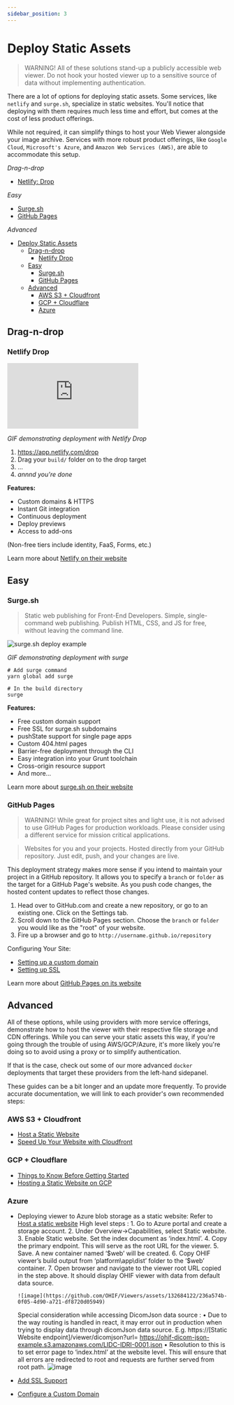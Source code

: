 ```yaml
---
sidebar_position: 3
---
```


# Deploy Static Assets

> WARNING! All of these solutions stand-up a publicly accessible web viewer. Do
> not hook your hosted viewer up to a sensitive source of data without
> implementing authentication.

There are a lot of options for deploying static assets. Some services, like
`netlify` and `surge.sh`, specialize in static websites. You'll notice that
deploying with them requires much less time and effort, but comes at the cost of
less product offerings.

While not required, it can simplify things to host your Web Viewer alongside
your image archive. Services with more robust product offerings, like
`Google Cloud`, `Microsoft's Azure`, and `Amazon Web Services (AWS)`, are able
to accommodate this setup.

_Drag-n-drop_

- [Netlify: Drop](#netlify-drop)

_Easy_

- [Surge.sh](#surgesh)
- [GitHub Pages](#github-pages)

_Advanced_

- [Deploy Static Assets](#deploy-static-assets)
  - [Drag-n-drop](#drag-n-drop)
    - [Netlify Drop](#netlify-drop)
  - [Easy](#easy)
    - [Surge.sh](#surgesh)
    - [GitHub Pages](#github-pages)
  - [Advanced](#advanced)
    - [AWS S3 + Cloudfront](#aws-s3--cloudfront)
    - [GCP + Cloudflare](#gcp--cloudflare)
    - [Azure](#azure)

## Drag-n-drop

### Netlify Drop


<div style={{padding:"56.25% 0 0 0", position:"relative"}}>
    <iframe src="https://player.vimeo.com/video/843233793?badge=0&amp;autopause=0&amp;player_id=0&amp;app_id=58479"  frameBorder="0" allow="autoplay; fullscreen; picture-in-picture" allowFullScreen style= {{ position:"absolute",top:0,left:0,width:"100%",height:"100%"}} title="measurement-report"></iframe>
</div>


_GIF demonstrating deployment with Netlify Drop_

1. https://app.netlify.com/drop
2. Drag your `build/` folder on to the drop target
3. ...
4. _annnd you're done_

**Features:**

- Custom domains & HTTPS
- Instant Git integration
- Continuous deployment
- Deploy previews
- Access to add-ons

(Non-free tiers include identity, FaaS, Forms, etc.)

Learn more about [Netlify on their website](https://www.netlify.com/)

## Easy

### Surge.sh

> Static web publishing for Front-End Developers. Simple, single-command web
> publishing. Publish HTML, CSS, and JS for free, without leaving the command
> line.

![surge.sh deploy example](../assets/img/surge-deploy.gif)

_GIF demonstrating deployment with surge_

```shell
# Add surge command
yarn global add surge

# In the build directory
surge
```

**Features:**

- Free custom domain support
- Free SSL for surge.sh subdomains
- pushState support for single page apps
- Custom 404.html pages
- Barrier-free deployment through the CLI
- Easy integration into your Grunt toolchain
- Cross-origin resource support
- And more…

Learn more about [surge.sh on their website](https://surge.sh/)

### GitHub Pages

> WARNING! While great for project sites and light use, it is not advised to use
> GitHub Pages for production workloads. Please consider using a different
> service for mission critical applications.

> Websites for you and your projects. Hosted directly from your GitHub
> repository. Just edit, push, and your changes are live.

This deployment strategy makes more sense if you intend to maintain your project in
a GitHub repository. It allows you to specify a `branch` or `folder` as the
target for a GitHub Page's website. As you push code changes, the hosted content
updates to reflect those changes.

1. Head over to GitHub.com and create a new repository, or go to an existing
   one. Click on the Settings tab.
2. Scroll down to the GitHub Pages section. Choose the `branch` or `folder` you
   would like as the "root" of your website.
3. Fire up a browser and go to `http://username.github.io/repository`

Configuring Your Site:

- [Setting up a custom domain](https://help.github.com/en/articles/using-a-custom-domain-with-github-pages)
- [Setting up SSL](https://help.github.com/en/articles/securing-your-github-pages-site-with-https)

Learn more about [GitHub Pages on its website](https://pages.github.com/)

## Advanced

All of these options, while using providers with more service offerings,
demonstrate how to host the viewer with their respective file storage and CDN
offerings. While you can serve your static assets this way, if you're going
through the trouble of using AWS/GCP/Azure, it's more likely you're doing so to
avoid using a proxy or to simplify authentication.

If that is the case, check out some of our more advanced `docker` deployments
that target these providers from the left-hand sidepanel.

These guides can be a bit longer and an update more frequently. To provide
accurate documentation, we will link to each provider's own recommended steps:

### AWS S3 + Cloudfront

- [Host a Static Website](https://docs.aws.amazon.com/AmazonS3/latest/dev/website-hosting-custom-domain-walkthrough.html)
- [Speed Up Your Website with Cloudfront](https://docs.aws.amazon.com/AmazonS3/latest/dev/website-hosting-cloudfront-walkthrough.html)

### GCP + Cloudflare

- [Things to Know Before Getting Started](https://code.luasoftware.com/tutorials/google-cloud-storage/things-to-know-before-hosting-static-website-on-google-cloud-storage/)
- [Hosting a Static Website on GCP](https://cloud.google.com/storage/docs/hosting-static-website)

### Azure

 - Deploying viewer to Azure blob storage as a static website: 
    Refer to [Host a static website](https://docs.microsoft.com/en-us/azure/storage/blobs/storage-blob-static-website)
    High level steps : 
        1.	Go to Azure portal and create a storage account. 
        2.   Under Overview->Capabilities, select Static website.
        3.	Enable Static website. Set the index document as ‘index.html’. 
        4.	Copy the primary endpoint. This will serve as the root URL for the viewer. 
        5.	Save. A new container named ‘$web’ will be created.
        6.	Copy OHIF viewer’s build output from ‘platform\app\dist’ folder to the ‘$web’ container.
        7.	Open browser and navigate to the viewer root URL copied in the step above. It should display OHIF viewer with data from default data source.

       ![image](https://github.com/OHIF/Viewers/assets/132684122/236a574b-0f05-4d90-a721-df8720d05949)   
    Special consideration while accessing DicomJson data source :
      • Due to the way routing is handled in react, it may error out in production when trying to display data through dicomJson data source. E.g. https://[Static Website endpoint]/viewer/dicomjson?url= https://ohif-dicom-json-example.s3.amazonaws.com/LIDC-IDRI-0001.json
      •	Resolution to this is to set error page to ‘index.html’ at the website level. This will ensure that all errors are redirected to root and requests are further served from root path.
       ![image](https://github.com/OHIF/Viewers/assets/132684122/87696c90-c344-489a-af15-b992434555f9)

- [Add SSL Support](https://docs.microsoft.com/en-us/azure/storage/blobs/storage-https-custom-domain-cdn)
- [Configure a Custom Domain](https://docs.microsoft.com/en-us/azure/storage/blobs/storage-custom-domain-name)
